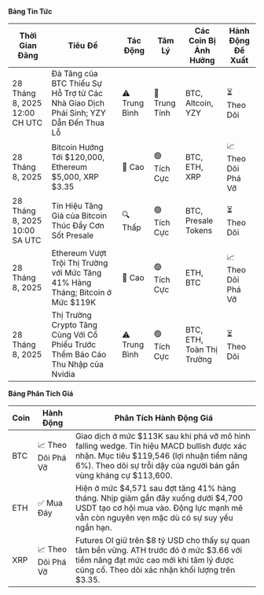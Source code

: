 **Bảng Tin Tức**

| Thời Gian Đăng | Tiêu Đề | Tác Động | Tâm Lý | Các Coin Bị Ảnh Hưởng | Hành Động Đề Xuất |
|------------------|----------|--------|-----------|------------------|------------------|
| 28 Tháng 8, 2025 12:00 CH UTC | Đà Tăng của BTC Thiếu Sự Hỗ Trợ từ Các Nhà Giao Dịch Phái Sinh; YZY Dẫn Đến Thua Lỗ | ⚠️ Trung Bình | 🔵 Trung Tính | BTC, Altcoin, YZY | ⏳ Theo Dõi |
| 28 Tháng 8, 2025 | Bitcoin Hướng Tới $120,000, Ethereum $5,000, XRP $3.35 | 🚨 Cao | 🟢 Tích Cực | BTC, ETH, XRP | 📈 Theo Dõi Phá Vỡ |
| 28 Tháng 8, 2025 10:00 SA UTC | Tín Hiệu Tăng Giá của Bitcoin Thúc Đẩy Cơn Sốt Presale | 🔍 Thấp | 🟢 Tích Cực | BTC, Presale Tokens | ⏳ Theo Dõi |
| 28 Tháng 8, 2025 | Ethereum Vượt Trội Thị Trường với Mức Tăng 41% Hàng Tháng; Bitcoin ở Mức $119K | 🚨 Cao | 🟢 Tích Cực | ETH, BTC | 📈 Theo Dõi Phá Vỡ |
| 28 Tháng 8, 2025 | Thị Trường Crypto Tăng Cùng Với Cổ Phiếu Trước Thềm Báo Cáo Thu Nhập của Nvidia | ⚠️ Trung Bình | 🟢 Tích Cực | BTC, ETH, Toàn Thị Trường | ⏳ Theo Dõi |

**Bảng Phân Tích Giá**

| Coin | Hành Động | Phân Tích Hành Động Giá |
|------|--------|---------------------|
| BTC | 📈 Theo Dõi Phá Vỡ | Giao dịch ở mức $113K sau khi phá vỡ mô hình falling wedge. Tín hiệu MACD bullish được xác nhận. Mục tiêu $119,546 (lợi nhuận tiềm năng 6%). Theo dõi sự trỗi dậy của người bán gần vùng kháng cự $113,600. |
| ETH | ✅ Mua Đáy | Hiện ở mức $4,571 sau đợt tăng 41% hàng tháng. Nhịp giảm gần đây xuống dưới $4,700 USDT tạo cơ hội mua vào. Động lực mạnh mẽ vẫn còn nguyên vẹn mặc dù có sự suy yếu ngắn hạn. |
| XRP | 📈 Theo Dõi Phá Vỡ | Futures OI giữ trên $8 tỷ USD cho thấy sự quan tâm bền vững. ATH trước đó ở mức $3.66 với tiềm năng đạt mức cao mới khi tâm lý được củng cố. Theo dõi xác nhận khối lượng trên $3.35. |